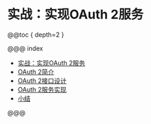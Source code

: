 # 实战：实现OAuth 2服务

@@toc { depth=2 }

@@@ index

* [实战：实现OAuth 2服务](oauth2.0.md)
* [OAuth 2简介](oauth2.1.md)
* [OAuth 2接口设计](oauth2.2.md)
* [OAuth 2服务实现](oauth2.3.md)
* [小结](oauth2.z.md)

@@@

